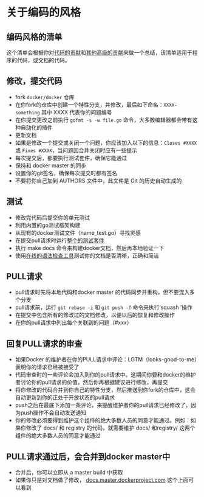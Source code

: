 # 关于编码的风格 #

## 编码风格的清单 ##

这个清单会根据你对[代码的贡献](https://docs.docker.com/project/make-a-contribution)和[其他高级的贡献](https://docs.docker.com/project/advanced-contributing)来做一个总结，该清单适用于程序的代码，或文档的代码。

## 修改，提交代码 ##

- fork `docker/docker` 仓库
- 在你fork的仓库中创建一个特性分支，并修改，最后如下命名：`XXXX-something` 其中 XXXX 代表你的问题编号
- 在你提交更改之前执行 `gofmt -s -w file.go` 命令，大多数编辑器都会带有这种自动化的插件
- 更新文档
- 如果是修改一个提交或关闭一个问题，你应该加入以下的信息：`Closes #XXXX` 或 `Fixes #XXXX`，当问题因合并关闭时应有一些提示
- 每次提交后，都要执行测试套件，确保它能通过
- 保持和 docker master 的同步
- 设置你的git签名，确保每次提交时都有签名
- 不要将你自己加到 AUTHORS 文件中，此文件是 Git 的历史自动生成的

## 测试 ##

- 修改完代码后提交你的单元测试
- 利用内置的go测试框架构建
- 从现有的docker测试文件（name_test.go）寻找灵感
- 在提交pull请求时运行[整个的测试套件](https://docs.docker.com/project/test-and-docs)
- 执行 make docs 命令来构建docker文档，然后再本地验证一下
- 使用[在线的语法检查工具](http://www.hemingwayapp.com/)测试你的文档是否清晰，正确和简洁

## PULL请求 ##

 

- pull请求时先将本地代码和docker master 的代码同步并重构，但不要混入多个分支
- pull请求前，运行 `git rebase -i` 和 `git push -f` 命令来执行‘squash ’操作
- 在提交中包含所有的修改过的文档修改，以便以后的恢复和修改操作
- 在你的pull请求中列出每个关联到的问题（#xxx）

## 回复PULL请求的审查 ##

- 如果Docker 的维护者在你的PULL请求中评论：LGTM（looks-good-to-me）表明你的请求已经被接受了
- 代码审查时的一些评论会加入到你的pull请求中。这期间你要和docker的维护者讨论你的pull请求的价值，然后你再根据建议进行修改，再提交
- 将你修改的代码合并到你自己的特性分支，然后推送到你fork的仓库中，这会自动更新到你的正处于开放状态的pull请求
- push之后在最底下添加一条评论，来提醒维护者你的pull请求已经修改了，因为push操作不会自动发送通知
- 你的修改必须要得到维护这个组件的绝大多数人员的同意才能通过。例如：如果你修改了 docs/ 和 registry 的代码，就需要维护 docs/ 和registry/ 这两个组件的绝大多数人员的同意才能通过

## PULL请求通过后，会合并到docker master中 ##

- 合并后，你可以立即从 a master build 中获取
- 如果你只是对文档做了修改， [docs.master.dockerproject.com](http://docs.master.dockerproject.com/) 这个上面可以看到